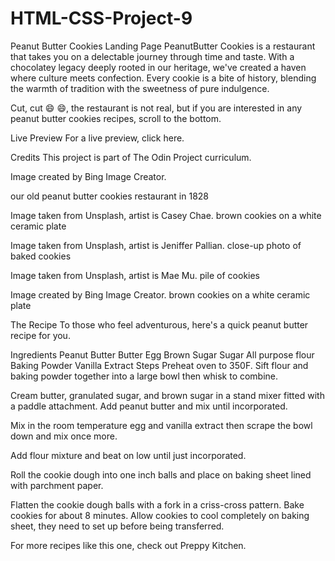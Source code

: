 # HTML-CSS-Project-9

Peanut Butter Cookies Landing Page
PeanutButter Cookies is a restaurant that takes you on a delectable journey through time and taste. With a chocolatey legacy deeply rooted in our heritage, we've created a haven where culture meets confection. Every cookie is a bite of history, blending the warmth of tradition with the sweetness of pure indulgence.

Cut, cut 😄 😄, the restaurant is not real, but if you are interested in any peanut butter cookies recipes, scroll to the bottom.

Live Preview
For a live preview, click here.

Credits
This project is part of The Odin Project curriculum.

Image created by Bing Image Creator.

our old peanut butter cookies restaurant in 1828

Image taken from Unsplash, artist is Casey Chae.
brown cookies on a white ceramic plate

Image taken from Unsplash, artist is Jeniffer Pallian.
close-up photo of baked cookies

Image taken from Unsplash, artist is Mae Mu.
pile of cookies

Image created by Bing Image Creator.
brown cookies on a white ceramic plate

The Recipe
To those who feel adventurous, here's a quick peanut butter recipe for you.

Ingredients
Peanut Butter
Butter
Egg
Brown Sugar
Sugar
All purpose flour
Baking Powder
Vanilla Extract
Steps
Preheat oven to 350F. Sift flour and baking powder together into a large bowl then whisk to combine.

Cream butter, granulated sugar, and brown sugar in a stand mixer fitted with a paddle attachment. Add peanut butter and mix until incorporated.

Mix in the room temperature egg and vanilla extract then scrape the bowl down and mix once more.

Add flour mixture and beat on low until just incorporated.

Roll the cookie dough into one inch balls and place on baking sheet lined with parchment paper.

Flatten the cookie dough balls with a fork in a criss-cross pattern. Bake cookies for about 8 minutes. Allow cookies to cool completely on baking sheet, they need to set up before being transferred.

For more recipes like this one, check out Preppy Kitchen.
